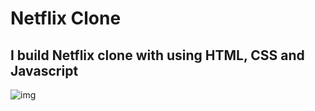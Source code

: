 # Netflix Clone 
## I build Netflix clone with using HTML, CSS and Javascript
![img](img/netflix-clone.JPG)